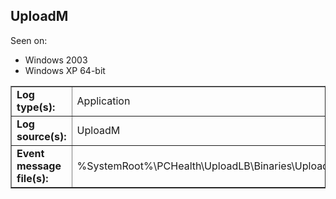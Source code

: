 ## UploadM

Seen on:
* Windows 2003
* Windows XP 64-bit

<table border="1" class="docutils">
  <tbody>
    <tr>
      <td><b>Log type(s):</b></td>
      <td>Application</td>
    </tr>
    <tr>
      <td><b>Log source(s):</b></td>
      <td>UploadM</td>
    </tr>
    <tr>
      <td><b>Event message file(s):</b></td>
      <td>%SystemRoot%\PCHealth\UploadLB\Binaries\UploadM.exe</td>
    </tr>
  </tbody>
</table>

&nbsp;

